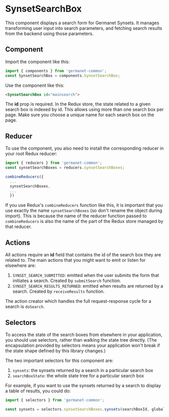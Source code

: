 
# SynsetSearchBox

This component displays a search form for Germanet Synsets.  It
manages transforming user input into search parameters, and fetching
search results from the backend using those parameters.

## Component

Import the component like this:
```javascript
import { components } from 'germanet-common';
const SynsetSearchBox = components.SynsetSearchBox;
```

Use the component like this:
```html
<SynsetSearchBox id="mainsearch">
```
The **id** prop is required.  In the Redux store, the state related to a given
search box is indexed by id.  This allows using more than one search
box per page.  Make sure you choose a unique name for each search box
on the page.

## Reducer

To use the component, you also need to install the corresponding
reducer in your root Redux reducer: 
```javascript
import { reducers } from 'germanet-common';
const synsetSearchBoxes = reducers.synsetSearchBoxes;

combineReducers({
  ...
  synsetSearchBoxes,
  ...
  })
```
If you use Redux's `combineReducers` function like this, it is
important that you use exactly the name `synsetSearchBoxes` (so don't
rename the object during import).  This is because the name of the
reducer function passed to `combineReducers` is also the name of the
part of the Redux store managed by that reducer.

## Actions

All actions require an **id** field that contains the id of the search
box they are related to.  The main actions that you might want to emit
or listen for elsewhere are:

 1. `SYNSET_SEARCH_SUBMITTED`: emitted when the user submits the form
 that initiates a search. Created by `submitSearch` function.
 1. `SYNSET_SEARCH_RESULTS_RETURNED`: emitted when results are
 returned by a search. Created by `receiveResults` function. 
 
The action creator which handles the full request-response cycle for a
search is `doSearch`.

## Selectors
  
To access the state of the search boxes from elsewhere in your
application, you should use selectors, rather than walking the state
tree directly.  (The encapsulation provided by selectors means your
application won't break if the state shape defined by this library
changes.)

The two important selectors for this component are:

 1. `synsets`: the synsets returned by a search in a particular search box
 1. `searchBoxState`: the whole state tree for a particular search box

For example, if you want to use the synsets returned by a search to
display a table of results, you could do:

```javascript
import { selectors } from 'germanet-common';

const synsets = selectors.synsetSearchBoxes.synsets(searchBoxId, globalState);
```

